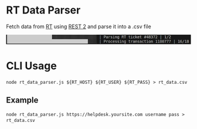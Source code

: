 # RT Data Parser

Fetch data from [RT](https://github.com/bestpractical/rt) using [REST 2](https://docs.bestpractical.com/rt/5.0.5/RT/REST2.html) and parse it into a .csv file

![demo](https://github.com/PTFS-Europe/rt-data-parser/blob/master/image.jpg?raw=true)

# CLI Usage
```
node rt_data_parser.js ${RT_HOST} ${RT_USER} ${RT_PASS} > rt_data.csv
```

## Example
```
node rt_data_parser.js https://helpdesk.yoursite.com username pass > rt_data.csv
```